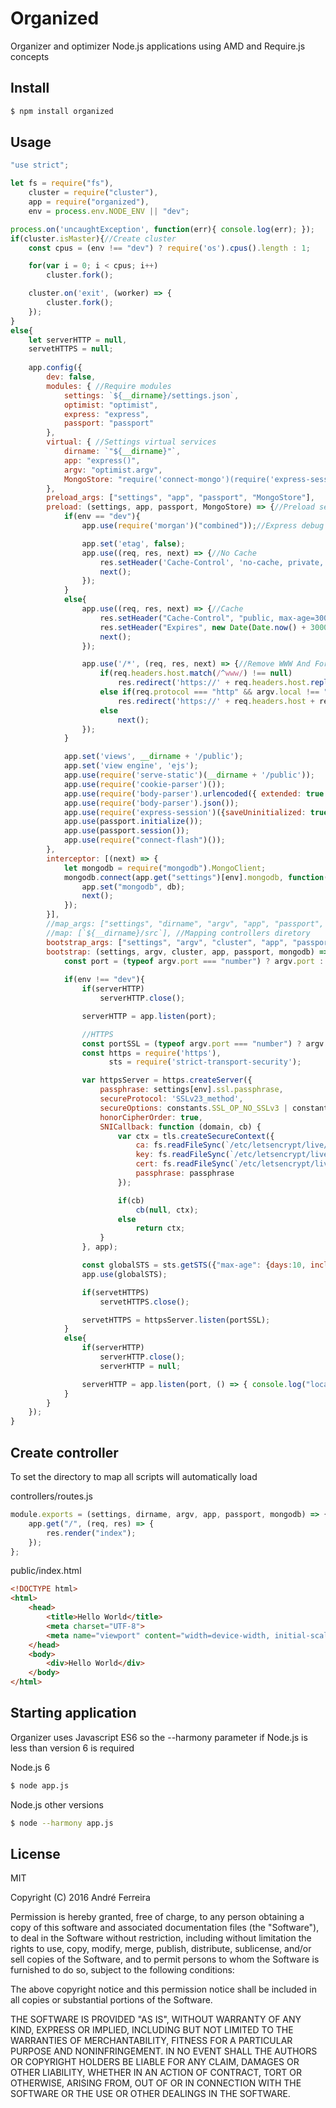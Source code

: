 # Organized

Organizer and optimizer Node.js applications using AMD and Require.js concepts

## Install

```bash
$ npm install organized
```

## Usage

```js
"use strict";

let fs = require("fs"),
    cluster = require("cluster"),
    app = require("organized"),
    env = process.env.NODE_ENV || "dev";

process.on('uncaughtException', function(err){ console.log(err); });
if(cluster.isMaster){//Create cluster
    const cpus = (env !== "dev") ? require('os').cpus().length : 1; 

    for(var i = 0; i < cpus; i++)
        cluster.fork();

    cluster.on('exit', (worker) => {
        cluster.fork();
    }); 
}
else{  
    let serverHTTP = null,
    servetHTTPS = null; 
          
    app.config({
        dev: false,    
        modules: { //Require modules
            settings: `${__dirname}/settings.json`,
            optimist: "optimist",
            express: "express", 
            passport: "passport"
        },
        virtual: { //Settings virtual services 
            dirname: `"${__dirname}"`,  
            app: "express()",
            argv: "optimist.argv",
            MongoStore: "require('connect-mongo')(require('express-session'))"
        },
        preload_args: ["settings", "app", "passport", "MongoStore"],
        preload: (settings, app, passport, MongoStore) => {//Preload settings
            if(env == "dev"){
                app.use(require('morgan')("combined"));//Express debug requests

                app.set('etag', false); 
                app.use((req, res, next) => {//No Cache
                    res.setHeader('Cache-Control', 'no-cache, private, no-store, must-revalidate, max-stale=0, post-check=0, pre-check=0');
                    next();
                });
            }
            else{                
                app.use((req, res, next) => {//Cache
                    res.setHeader("Cache-Control", "public, max-age=300");
                    res.setHeader("Expires", new Date(Date.now() + 300000).toUTCString());
                    next();
                });

                app.use('/*', (req, res, next) => {//Remove WWW And Force SSL
                    if(req.headers.host.match(/^www/) !== null)
                        res.redirect('https://' + req.headers.host.replace(/^www\./, '') + req.url);
                    else if(req.protocol === "http" && argv.local !== "true" && req.hostname !== "localhost")
                        res.redirect('https://' + req.headers.host + req.url);
                    else
                        next();     
                });
            }

            app.set('views', __dirname + '/public');
            app.set('view engine', 'ejs');
            app.use(require('serve-static')(__dirname + '/public'));
            app.use(require('cookie-parser')());
            app.use(require('body-parser').urlencoded({ extended: true }));
            app.use(require('body-parser').json());
            app.use(require('express-session')({saveUninitialized: true, resave: true, secret: settings[env].session.secret, store: new MongoStore({url: settings[env].mongodb})}));
            app.use(passport.initialize());
            app.use(passport.session());
            app.use(require("connect-flash")());
        },
        interceptor: [(next) => {            
            let mongodb = require("mongodb").MongoClient;
            mongodb.connect(app.get("settings")[env].mongodb, function(err, db){
                app.set("mongodb", db);
                next();
            });
        }],
        //map_args: ["settings", "dirname", "argv", "app", "passport", "mongodb"],
        //map: [`${__dirname}/src`], //Mapping controllers diretory
        bootstrap_args: ["settings", "argv", "cluster", "app", "passport", "mongodb"],
        bootstrap: (settings, argv, cluster, app, passport, mongodb) => { //Start application
            const port = (typeof argv.port === "number") ? argv.port : settings[env].port;
       
            if(env !== "dev"){ 
                if(serverHTTP)
                    serverHTTP.close();

                serverHTTP = app.listen(port);

                //HTTPS
                const portSSL = (typeof argv.port === "number") ? argv.portssl : settings[env].portSSL;
                const https = require('https'),
                      sts = require('strict-transport-security');

                var httpsServer = https.createServer({
                    passphrase: settings[env].ssl.passphrase,
                    secureProtocol: 'SSLv23_method',
                    secureOptions: constants.SSL_OP_NO_SSLv3 | constants.SSL_OP_NO_SSLv2,
                    honorCipherOrder: true,
                    SNICallback: function (domain, cb) { 
                        var ctx = tls.createSecureContext({
                            ca: fs.readFileSync(`/etc/letsencrypt/live/${domain}/chain.pem`),                    
                            key: fs.readFileSync(`/etc/letsencrypt/live/${domain}/privkey.pem`),
                            cert: fs.readFileSync(`/etc/letsencrypt/live/${domain}/cert.pem`),
                            passphrase: passphrase
                        });

                        if(cb)
                            cb(null, ctx);
                        else
                            return ctx;
                    }
                }, app);

                const globalSTS = sts.getSTS({"max-age": {days:10, includeSubDomains:true}});
                app.use(globalSTS);

                if(servetHTTPS)
                    servetHTTPS.close();

                servetHTTPS = httpsServer.listen(portSSL);
            }
            else{                                      
                if(serverHTTP)
                    serverHTTP.close();
                    serverHTTP = null;

                serverHTTP = app.listen(port, () => { console.log("localhost"); });                                                                         
            }
        }
    });
}
```

## Create controller

To set the directory to map all scripts will automatically load

controllers/routes.js
```js
module.exports = (settings, dirname, argv, app, passport, mongodb) => {
    app.get("/", (req, res) => { 
        res.render("index"); 
    });
};
```

public/index.html
```html
<!DOCTYPE html>
<html>
    <head>
        <title>Hello World</title>
        <meta charset="UTF-8">
        <meta name="viewport" content="width=device-width, initial-scale=1.0">
    </head>
    <body>
        <div>Hello World</div>
    </body>
</html>
```

## Starting application

Organizer uses Javascript ES6 so the --harmony parameter if Node.js is less than version 6 is required

Node.js 6
```bash
$ node app.js
```

Node.js other versions
```bash
$ node --harmony app.js
```

## License

  MIT
  
  Copyright (C) 2016 André Ferreira

  Permission is hereby granted, free of charge, to any person obtaining a copy of this software and associated documentation files (the "Software"), to deal in the Software without restriction, including without limitation the rights to use, copy, modify, merge, publish, distribute, sublicense, and/or sell copies of the Software, and to permit persons to whom the Software is furnished to do so, subject to the following conditions:

  The above copyright notice and this permission notice shall be included in all copies or substantial portions of the Software.

  THE SOFTWARE IS PROVIDED "AS IS", WITHOUT WARRANTY OF ANY KIND, EXPRESS OR IMPLIED, INCLUDING BUT NOT LIMITED TO THE WARRANTIES OF MERCHANTABILITY, FITNESS FOR A PARTICULAR PURPOSE AND NONINFRINGEMENT. IN NO EVENT SHALL THE AUTHORS OR COPYRIGHT HOLDERS BE LIABLE FOR ANY CLAIM, DAMAGES OR OTHER LIABILITY, WHETHER IN AN ACTION OF CONTRACT, TORT OR OTHERWISE, ARISING FROM, OUT OF OR IN CONNECTION WITH THE SOFTWARE OR THE USE OR OTHER DEALINGS IN THE SOFTWARE.